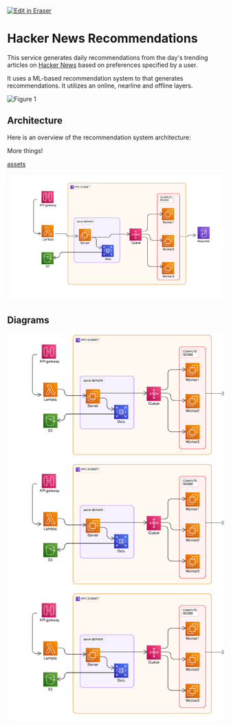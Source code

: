 <p><a target="_blank" href="https://app.eraser.io/workspace/wH68eC8NIc1O4ueubFSJ" id="edit-in-eraser-github-link"><img alt="Edit in Eraser" src="https://firebasestorage.googleapis.com/v0/b/second-petal-295822.appspot.com/o/images%2Fgithub%2FOpen%20in%20Eraser.svg?alt=media&amp;token=968381c8-a7e7-472a-8ed6-4a6626da5501"></a></p>

# Hacker News Recommendations
This service generates daily recommendations from the day's trending articles on [﻿Hacker News](https://news.ycombinator.com/) based on preferences specified by a user.

It uses a ML-based recommendation system to that generates recommendations. It utilizes an online, nearline and offline layers.

![Figure 1](undefined "Figure 1")

## Architecture
Here is an overview of the recommendation system architecture:

More things!

[﻿assets](https://github.com/Keith3895/car-wash/blob/main/README.md#assets) 







![MileIQ Architecture](/.eraser/wH68eC8NIc1O4ueubFSJ___reS6fUv66LcKWYn8yV2OvCPvwSm2___---figure---iKSiRW0IFr_mo5FcRaHXY---figure---un9UUFBt5u1GwMQ2Ch2pVg.png "MileIQ Architecture")








<!-- eraser-additional-content -->
## Diagrams
<!-- eraser-additional-files -->
<a href="/README-cloud-architecture-1.eraserdiagram" data-element-id="yIA-I8o-A5xGjqJSy7bza"><img src="/.eraser/wH68eC8NIc1O4ueubFSJ___reS6fUv66LcKWYn8yV2OvCPvwSm2___---diagram----097217e93dc3be010f7686558aa2c887.png" alt="" data-element-id="yIA-I8o-A5xGjqJSy7bza" /></a>
<a href="/README-cloud-architecture-2.eraserdiagram" data-element-id="vYlR0XUmhlBZT2_VefPqI"><img src="/.eraser/wH68eC8NIc1O4ueubFSJ___reS6fUv66LcKWYn8yV2OvCPvwSm2___---diagram----097217e93dc3be010f7686558aa2c887.png" alt="" data-element-id="vYlR0XUmhlBZT2_VefPqI" /></a>
<a href="/README-cloud-architecture-3.eraserdiagram" data-element-id="g5X0EVv9M88IsTlkN-aBX"><img src="/.eraser/wH68eC8NIc1O4ueubFSJ___reS6fUv66LcKWYn8yV2OvCPvwSm2___---diagram----097217e93dc3be010f7686558aa2c887.png" alt="" data-element-id="g5X0EVv9M88IsTlkN-aBX" /></a>
<!-- end-eraser-additional-files -->
<!-- end-eraser-additional-content -->
<!--- Eraser file: https://app.eraser.io/workspace/wH68eC8NIc1O4ueubFSJ --->